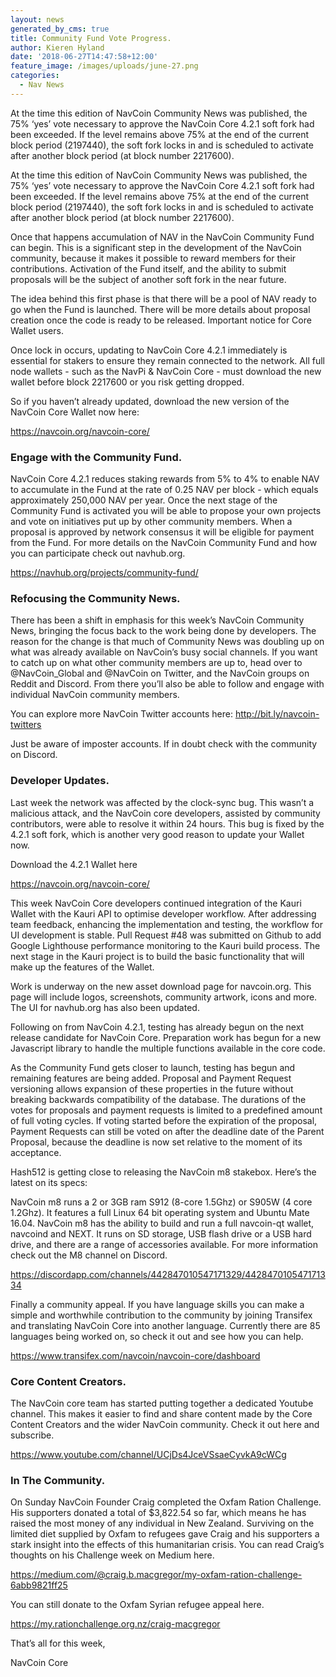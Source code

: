 ```yaml
---
layout: news
generated_by_cms: true
title: Community Fund Vote Progress.
author: Kieren Hyland
date: '2018-06-27T14:47:58+12:00'
feature_image: /images/uploads/june-27.png
categories:
  - Nav News
---
```

At the time this edition of NavCoin Community News was published, the 75% ‘yes’ vote necessary to approve the NavCoin Core 4.2.1 soft fork had been exceeded. If the level remains above 75% at the end of the current block period (2197440), the soft fork locks in and is scheduled to activate after another block period (at block number 2217600).

At the time this edition of NavCoin Community News was published, the 75% ‘yes’ vote necessary to approve the NavCoin Core 4.2.1 soft fork had been exceeded. If the level remains above 75% at the end of the current block period (2197440), the soft fork locks in and is scheduled to activate after another block period (at block number 2217600).

Once that happens accumulation of NAV in the NavCoin Community Fund can begin. This is a significant step in the development of the NavCoin community, because it makes it possible to reward members for their contributions. Activation of the Fund itself, and the ability to submit proposals will be the subject of another soft fork in the near future.

The idea behind this first phase is that there will be a pool of NAV ready to go when the Fund is launched. There will be more details about proposal creation once the code is ready to be released.
Important notice for Core Wallet users.

Once lock in occurs, updating to NavCoin Core 4.2.1 immediately is essential for stakers to ensure they remain connected to the network. All full node wallets - such as the NavPi & NavCoin Core - must download the new wallet before block 2217600 or you risk getting dropped.
 
So if you haven’t already updated, download the new version of the NavCoin Core Wallet now here:
 
<https://navcoin.org/navcoin-core/>
 
### Engage with the Community Fund.
 
NavCoin Core 4.2.1 reduces staking rewards from 5% to 4% to enable NAV to accumulate in the Fund at the rate of 0.25 NAV per block - which equals approximately 250,000 NAV per year. Once the next stage of the Community Fund is activated you will be able to propose your own projects and vote on initiatives put up by other community members. When a proposal is approved by network consensus it will be eligible for payment from the Fund. For more details on the NavCoin Community Fund and how you can participate check out navhub.org.
 
<https://navhub.org/projects/community-fund/>
 
### Refocusing the Community News.

There has been a shift in emphasis for this week’s NavCoin Community News, bringing the focus back to the work being done by developers. The reason for the change is that much of Community News was doubling up on what was already available on NavCoin’s busy social channels. If you want to catch up on what other community members are up to, head over to @NavCoin_Global and @NavCoin on Twitter, and the NavCoin groups on Reddit and Discord. From there you’ll also be able to follow and engage with individual NavCoin community members. 

You can explore more NavCoin Twitter accounts here: <http://bit.ly/navcoin-twitters>

Just be aware of imposter accounts. If in doubt check with the community on Discord.

### Developer Updates. 

Last week the network was affected by the clock-sync bug. This wasn’t a malicious attack, and the NavCoin core developers, assisted by community contributors, were able to resolve it within 24 hours. This bug is fixed by the 4.2.1 soft fork, which is another very good reason to update your Wallet now.
 
Download the 4.2.1 Wallet here
 
<https://navcoin.org/navcoin-core/>

This week NavCoin Core developers continued integration of the Kauri Wallet with the Kauri API to optimise developer workflow. After addressing team feedback, enhancing the implementation and testing, the workflow for UI development is stable. Pull Request #48 was submitted on Github to add Google Lighthouse performance monitoring to the Kauri build process. The next stage in the Kauri project is to build the basic functionality that will make up the features of the Wallet.
 
Work is underway on the new asset download page for navcoin.org. This page will include logos, screenshots, community artwork, icons and more. The UI for navhub.org has also been updated.

Following on from NavCoin 4.2.1, testing has already begun on the next release candidate for NavCoin Core. Preparation work has begun for a new Javascript library to handle the multiple functions available in the core code.
 
As the Community Fund gets closer to launch, testing has begun and remaining features are being added. Proposal and Payment Request versioning allows expansion of these properties in the future without breaking backwards compatibility of the database. The durations of the votes for proposals and payment requests is limited to a predefined amount of full voting cycles. If voting started before the expiration of the proposal, Payment Requests can still be voted on after the deadline date of the Parent Proposal, because the deadline is now set relative to the moment of its acceptance.

Hash512 is getting close to releasing the NavCoin m8 stakebox. Here’s the latest on its specs:

NavCoin m8 runs a 2 or 3GB ram S912 (8-core 1.5Ghz) or S905W (4 core 1.2Ghz).  It features a full Linux 64 bit operating system and Ubuntu Mate 16.04. NavCoin m8 has the ability to build and run a full navcoin-qt wallet, navcoind and NEXT.  It runs on SD storage, USB flash drive or a USB hard drive, and there are a range of accessories available. For more information check out the M8 channel on Discord.

<https://discordapp.com/channels/442847010547171329/442847010547171334>

Finally a community appeal. If you have language skills you can make a simple and worthwhile contribution to the community by joining Transifex and translating NavCoin Core into another language. Currently there are 85 languages being worked on, so check it out and see how you can help. 
 
<https://www.transifex.com/navcoin/navcoin-core/dashboard>

### Core Content Creators.

The NavCoin core team has started putting together a dedicated Youtube channel. This makes it easier to find and share content made by the Core Content Creators and the wider NavCoin community. Check it out here and subscribe.

<https://www.youtube.com/channel/UCjDs4JceVSsaeCyvkA9cWCg>

### In The Community.

On Sunday NavCoin Founder Craig completed the Oxfam Ration Challenge. His supporters donated a total of $3,822.54 so far, which means he has raised the most money of any individual in New Zealand. Surviving on the limited diet supplied by Oxfam to refugees gave Craig and his supporters a stark insight into the effects of this humanitarian crisis. You can read Craig’s thoughts on his Challenge week on Medium here.

<https://medium.com/@craig.b.macgregor/my-oxfam-ration-challenge-6abb9821ff25>

You can still donate to the Oxfam Syrian refugee appeal here.

<https://my.rationchallenge.org.nz/craig-macgregor>

That’s all for this week,

NavCoin Core
